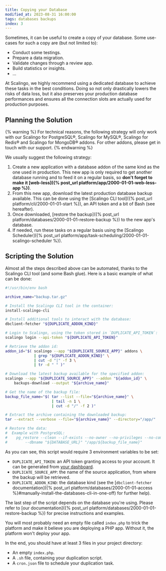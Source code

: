 ```yaml
---
title: Copying your Database
modified_at: 2023-08-31 16:00:00
tags: databases backups
index: 3
---
```


Sometimes, it can be useful to create a copy of your database. Some use-cases
for such a copy are (but not limited to):

- Conduct some testings.
- Prepare a data migration.
- Validate changes through a review app.
- Build statistics or insights.
- ...

At Scalingo, we highly recommend using a dedicated database to achieve these
tasks in the best conditions. Doing so not only drastically lowers the risks of
data loss, but it also preserves your production database performances and
ensures all the connection slots are actually used for production purposes.

## Planning the Solution

{% warning %}
For technical reasons, the following strategy will only work with our
Scalingo for PostgreSQL®, Scalingo for MySQL®, Scalingo for Redis® and Scalingo for MongoDB® addons. For other addons, please get in
touch with our support.
{% endwarning %}

We usually suggest the following strategy:

1. Create a new application with a database addon of the same kind as the one
   used in production. This new app is only required to get another database
   running and to feed it on a regular basis, so **don't forget to make it
   [web-less]({% post_url platform/app/2000-01-01-web-less-app %})**.
2. From this new app, download the latest production database backup available.
   This can be done using the [Scalingo CLI tool]({% post_url platform/cli/2000-01-01-start %}),
   an API token and a bit of Bash (see hereafter).
3. Once downloaded, [restore the backup]({% post_url platform/databases/2000-01-01-restore-backup %})
   to the new app's database.
4. If needed, run these tasks on a regular basis using the
   [Scalingo Scheduler]({% post_url platform/app/task-scheduling/2000-01-01-scalingo-scheduler %}).

## Scripting the Solution

Almost all the steps described above can be automated, thanks to the Scalingo
CLI tool (and some Bash glue). Here is a basic example of what can be done:

```bash
#!/usr/bin/env bash

archive_name="backup.tar.gz"

# Install the Scalingo CLI tool in the container:
install-scalingo-cli

# Install additional tools to interact with the database:
dbclient-fetcher "${DUPLICATE_ADDON_KIND}"

# Login to Scalingo, using the token stored in `DUPLICATE_API_TOKEN`:
scalingo login --api-token "${DUPLICATE_API_TOKEN}"

# Retrieve the addon id:
addon_id="$( scalingo --app "${DUPLICATE_SOURCE_APP}" addons \
             | grep "${DUPLICATE_ADDON_KIND}" \
             | cut -d "|" -f 3 \
             | tr -d " " )"

# Download the latest backup available for the specified addon:
scalingo --app "${DUPLICATE_SOURCE_APP}" --addon "${addon_id}" \
    backups-download --output "${archive_name}"

# Get the name of the backup file:
backup_file_name="$( tar --list --file="${archive_name}" \
                     | tail -n 1 \
                     | cut -d "/" -f 2 )"

# Extract the archive containing the downloaded backup:
tar --extract --verbose --file="${archive_name}" --directory="/app/"

# Restore the data:
#  Example with PostgreSQL:
#    pg_restore --clean --if-exists --no-owner --no-privileges --no-comments \
#        --dbname "${DATABASE_URL}" "/app/${backup_file_name}"
```

As you can see, this script would require 3 environment variables to be set:

- `DUPLICATE_API_TOKEN`: an API token granting access to your account. It can
  be generated from [your dashboard](https://dashboard.scalingo.com/account/tokens).
- `DUPLICATE_SOURCE_APP`: the name of the source application, from where the
  backup will be retrieved.
- `DUPLICATE_ADDON_KIND`: the database kind (see the [`dbclient-fetcher`
  documentation]({% post_url platform/databases/2000-01-01-access %}#manually-install-the-databases-cli-in-one-off)
  for further help).

The last step of the script depends on the database you're using. Please refer
to [our documentation]({% post_url platform/databases/2000-01-01-restore-backup %})
for precise instructions and examples.

You will most probably need an empty file called `index.php` to trick the
platform and make it believe you are deploying a PHP app. Without it, the
platform won't deploy your app.

In the end, you should have at least 3 files in your project directory:
- An empty `index.php`.
- A `.sh` file, containing your duplication script.
- A `cron.json` file to schedule your duplication task.
